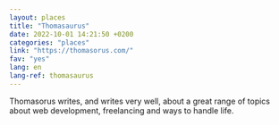 ```yaml
---
layout: places
title: "Thomasaurus"
date: 2022-10-01 14:21:50 +0200
categories: "places"
link: "https://thomasorus.com/"
fav: "yes"
lang: en
lang-ref: thomasaurus
---
```

Thomasorus writes, and writes very well, about a great range of topics about web development, freelancing and ways to handle life.
